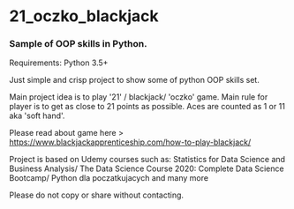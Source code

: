 # 21_oczko_blackjack
### Sample of OOP skills in Python. 

Requirements: Python 3.5+

Just simple and crisp project to show some of python OOP skills set. 

Main project idea is to play '21' / blackjack/ 'oczko' game. Main rule for player is to get as close to 21 points as possible. Aces are counted as 1 or 11 aka 'soft hand'. 

Please read about game here > https://www.blackjackapprenticeship.com/how-to-play-blackjack/

Project is based on Udemy courses such as: Statistics for Data Science and Business Analysis/ The Data Science Course 2020: Complete Data Science Bootcamp/ Python dla poczatkujacych and many more

Please do not copy or share without contacting.
